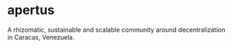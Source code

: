 # apertus
A rhizomatic, sustainable and scalable community around decentralization in Caracas, Venezuela.
